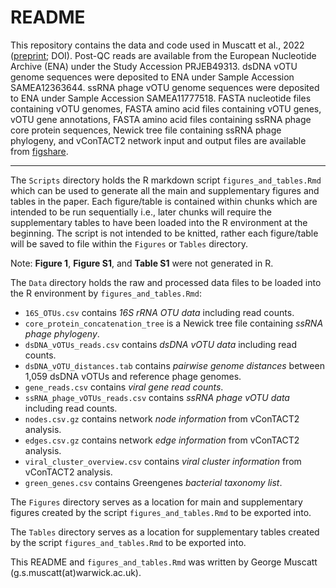 # README

This repository contains the data and code used in Muscatt et al., 2022 ([preprint](https://biorxiv.org); DOI). Post-QC reads are available from the European Nucleotide Archive (ENA) under the Study Accession PRJEB49313. dsDNA vOTU genome sequences were deposited to ENA under Sample Accession SAMEA12363644. ssRNA phage vOTU genome sequences were deposited to ENA under Sample Accession SAMEA11777518. FASTA nucleotide files containing vOTU genomes, FASTA amino acid files containing vOTU genes, vOTU gene annotations, FASTA amino acid files containing ssRNA phage core protein sequences, Newick tree file containing ssRNA phage phylogeny, and vConTACT2 network input and output files are available from [figshare](https://figshare.com/XXX).

------------------------------------------------------------------------

The `Scripts` directory holds the R markdown script `figures_and_tables.Rmd` which can be used to generate all the main and supplementary figures and tables in the paper. Each figure/table is contained within chunks which are intended to be run sequentially i.e., later chunks will require the supplementary tables to have been loaded into the R environment at the beginning. The script is not intended to be knitted, rather each figure/table will be saved to file within the `Figures` or `Tables` directory.

Note: **Figure 1**, **Figure S1**, and **Table S1** were not generated in R.

The `Data` directory holds the raw and processed data files to be loaded into the R environment by `figures_and_tables.Rmd`:

-   `16S_OTUs.csv` contains *16S rRNA OTU data* including read counts.
-   `core_protein_concatenation_tree` is a Newick tree file containing *ssRNA phage phylogeny*.
-   `dsDNA_vOTUs_reads.csv` contains *dsDNA vOTU data* including read counts.
-   `dsDNA_vOTU_distances.tab` contains *pairwise genome distances* between 1,059 dsDNA vOTUs and reference phage genomes.
-   `gene_reads.csv` contains *viral gene read counts*.
-   `ssRNA_phage_vOTUs_reads.csv` contains *ssRNA phage vOTU data* including read counts.
-   `nodes.csv.gz` contains network *node information* from vConTACT2 analysis.
-   `edges.csv.gz` contains network *edge information* from vConTACT2 analysis.
-   `viral_cluster_overview.csv` contains *viral cluster information* from vConTACT2 analysis.
-   `green_genes.csv` contains Greengenes *bacterial taxonomy list*.

The `Figures` directory serves as a location for main and supplementary figures created by the script `figures_and_tables.Rmd` to be exported into.

The `Tables` directory serves as a location for supplementary tables created by the script `figures_and_tables.Rmd` to be exported into.

This README and `figures_and_tables.Rmd` was written by George Muscatt (g.s.muscatt(at)warwick.ac.uk).

